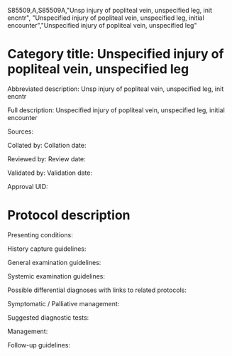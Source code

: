 S85509,A,S85509A,"Unsp injury of popliteal vein, unspecified leg, init encntr", "Unspecified injury of popliteal vein, unspecified leg, initial encounter","Unspecified injury of popliteal vein, unspecified leg"
# Category title: Unspecified injury of popliteal vein, unspecified leg

Abbreviated description: Unsp injury of popliteal vein, unspecified leg, init encntr

Full description: Unspecified injury of popliteal vein, unspecified leg, initial encounter

Sources:

Collated by:
Collation date:

Reviewed by:
Review date:

Validated by:
Validation date:

Approval UID:

# Protocol description

Presenting conditions:

History capture guidelines:

General examination guidelines:

Systemic examination guidelines:

Possible differential diagnoses with links to related protocols:

Symptomatic / Palliative management:

Suggested diagnostic tests:

Management:

Follow-up guidelines:
